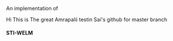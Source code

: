 An implementation of


Hi This is The great Amrapalii testin Sai's github for master branch
#### STI-WELM
